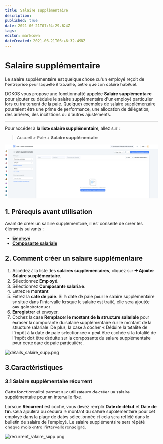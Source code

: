 ```yaml
---
title: Salaire supplémentaire
description: 
published: true
date: 2021-06-21T07:04:29.624Z
tags: 
editor: markdown
dateCreated: 2021-06-21T06:46:32.498Z
---
```


# Salaire supplémentaire

Le salaire supplémentaire est quelque chose qu'un employé reçoit de l'entreprise pour laquelle il travaille, autre que son salaire habituel.

DOKOS vous propose une fonctionnalité appelée **Salaire supplémentaire** pour ajouter ou déduire le salaire supplémentaire d'un employé particulier lors du traitement de la paie. Quelques exemples de salaire supplémentaire pourraient être une prime de performance, une allocation de délégation, des arriérés, des incitations ou d'autres ajustements.

---

Pour accéder à **la liste salaire supplémentaire**, allez sur :

> Accueil > Paie > **Salaire supplémentaire**

![liste_salaire_supp.png](/content/payroll/additional-salary/liste_salaire_supp.png)

## 1. Prérequis avant utilisation

Avant de créer un salaire supplémentaire, il est conseillé de créer les éléments suivants :

- **[Employé](/rh/employee)**
- **[Composante salariale](/payroll/salary-component)**

## 2. Comment créer un salaire supplémentaire

1. Accédez à la liste des **salaires supplémentaires**, cliquez sur **:heavy_plus_sign: Ajouter Salaire supplémentaire**.
2. Sélectionnez **Employé**.
3. Sélectionnez **Composante salariale**.
4. Entrez le **montant**.
5. Entrez la **date de paie**. Si la date de paie pour le salaire supplémentaire se situe dans l'intervalle lorsque le salaire est traité, elle sera ajoutée aux gains/retenues.
6. **Enregistrer** et envoyer.
7. Cochez la case **Remplacer le montant de la structure salariale** pour écraser la composante du salaire supplémentaire sur le montant de la structure salariale. De plus, la case à cocher « Déduire la totalité de l'impôt à la date de paie sélectionnée » peut être cochée si la totalité de l'impôt doit être déduite sur la composante du salaire supplémentaire pour cette date de paie particulière.

![détails_salaire_supp.png](/content/payroll/additional-salary/détails_salaire_supp.png)

## 3.Caractéristiques

### 3.1 Salaire supplémentaire récurrent

Cette fonctionnalité permet aux utilisateurs de créer un salaire supplémentaire pour un intervalle fixe. 

Lorsque **Récurrent** est coché, vous devez remplir **Date de début** et **Date de fin**. Cela ajoutera ou déduira le montant du salaire supplémentaire pour cet employé dans la plage de dates sélectionnée et cela sera reflété dans le bulletin de salaire de l'employé. Le salaire supplémentaire sera répété chaque mois entre l'intervalle renseigné.

![récurrent_salaire_supp.png](/content/payroll/additional-salary/récurrent_salaire_supp.png)

